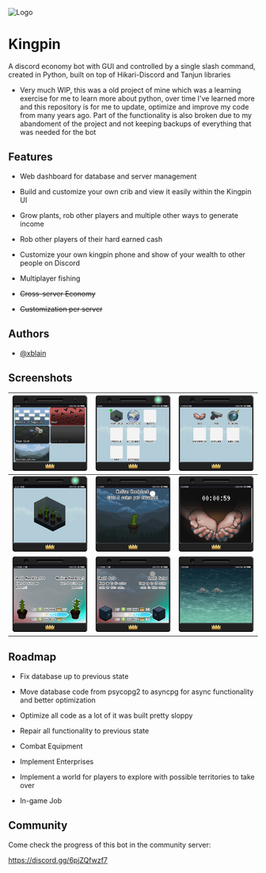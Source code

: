 
![Logo](https://dev-to-uploads.s3.amazonaws.com/uploads/articles/th5xamgrr6se0x5ro4g6.png)


# Kingpin

A discord economy bot with GUI and controlled by a single slash command, created in Python, built on top of Hikari-Discord and Tanjun libraries

- Very much WIP, this was a old project of mine which was a learning exercise for me to learn more about python, over time I've learned more and this repository is for me to update, optimize and improve my code from many years ago. Part of the functionality is also broken due to my abandoment of the project and not keeping backups of everything that was needed for the bot


## Features

- Web dashboard for database and server management
- Build and customize your own crib and view it easily within the Kingpin UI
- Grow plants, rob other players and multiple other ways to generate income
- Rob other players of their hard earned cash
- Customize your own kingpin phone and show of your wealth to other people on Discord
- Multiplayer fishing

- ~~Cross-server Economy~~
- ~~Customization per server~~


## Authors

- [@xblain](https://github.com/xblain)


## Screenshots


|![Shop](https://github.com/xblain/kingpin-bot/blob/main/readme-images/shop.png)|![Menu](https://github.com/xblain/kingpin-bot/blob/main/readme-images/menu.png)|![Activities](https://github.com/xblain/kingpin-bot/blob/main/readme-images/activities.png)|
|     :---:      |     :---:      |     :---:      |
|![Crib](https://github.com/xblain/kingpin-bot/blob/main/readme-images/crib.png)|![Itemview](https://github.com/xblain/kingpin-bot/blob/main/readme-images/itemview.png)|![Beg](https://github.com/xblain/kingpin-bot/blob/main/readme-images/beg.png)|
|![Upgrade1](https://github.com/xblain/kingpin-bot/blob/main/readme-images/upgradeplant.png)|![Upgrade2](https://github.com/xblain/kingpin-bot/blob/main/readme-images/upgradesafe.png)|![Fishing](https://github.com/xblain/kingpin-bot/blob/main/readme-images/fishing.png)|


## Roadmap

- Fix database up to previous state

- Move database code from psycopg2 to asyncpg for async functionality and better optimization

- Optimize all code as a lot of it was built pretty sloppy

- Repair all functionality to previous state
  
- Combat Equipment

- Implement Enterprises

- Implement a world for players to explore with possible territories to take over

- In-game Job

## Community

Come check the progress of this bot in the community server:

https://discord.gg/6pjZQfwzf7

